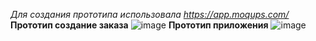 *Для создания прототипа использовала <https://app.moqups.com/>*
**Прототип  создание заказа**
![image](https://github.com/cyberlizka/-/assets/164761247/2a57d004-2241-403a-97dc-68c8898acb3a)
**Прототип  приложения**
![image](https://github.com/cyberlizka/-/assets/164761247/2f2f2534-89bf-4615-b29a-58191f80adbc)



